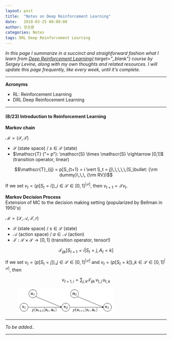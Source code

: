 ```yaml
---
layout: post
title:  "Notes on Deep Reinforcement Learning"
date:   2018-03-25 00:00:00
author: 장승환
categories: Notes
tags: DRL Deep Reinforcement Learning
---
```


*In this page I summarize in a succinct and straighforward fashion what I learn from [Deep Reinforcement Learning](https://www.youtube.com/playlist?list=PLkFD6_40KJIznC9CDbVTjAF2oyt8_VAe3){:target="_blank"} course by Sergey Levine, along with my own thoughts and related resources.*
*I will update this page frequently, like every week, until it's complete.*

---

**Acronyms**
* RL: Reinforcement Learning
* DRL Deep Reinfocement Learning

---

#### (8/23) Introduction to Reinforcement Learning

**Markov chain**

$\mathscr{M} = (\mathscr{S}, \mathscr{T})$  
* $\mathscr{S}$ (state space)  /  $s \in \mathscr{S}$ (state)  
* $\mathscr{T} ("= p"): \mathscr{S} \times \mathscr{S} \rightarrow [0,1]$ (transition operator, linear)  

$$\mathscr{T}_{ij} = p[S_{t+1} = i \vert S_t = j]\,\,\,\,\,(S_\bullet: {\rm dummy}\,\,\, {\rm RV})$$

If we set $v_t = (p[S_t = i])\_{i \in \mathscr{S}} \in [0,1]^{\vert \mathscr{S}\vert}$, then $v_{t+1} = \mathscr{T} v_t$.

**Markov Decision Process**  
Extension of MC to the decision making setting (popularized by Bellman in 1950's)

$\mathscr{M} = (\mathscr{S}, \mathscr{A}, \mathscr{T}, r)$  
* $\mathscr{S}$ (state space)  /  $s \in \mathscr{S}$ (state)  
* $\mathscr{A}$ (action space)  /  $a \in \mathscr{A}$ (action)  
* $\mathscr{T} : \mathscr{S} \times \mathscr{S} \rightarrow [0,1]$ (transition operator, tensor!)  

$$\mathscr{T}_{ijk} [S_{t+1} = i \vert S_t = j, A_t = k]$$

If we set $v_t = (p[S_t = j])\_{j \in \mathscr{S}} \in [0,1]^{\vert \mathscr{S}\vert}$
and $v_t = (p[S_t = k])\_{k \in \mathscr{S}} \in [0,1]^{\vert \mathscr{S}\vert}$, then 

$$v_{t+1,i} = \sum_{j,k} \mathscr{T}_{ijk} \,v_{t,j}\,u_{t,k}$$


<figure>
<img src="/assets/pics/drl/pgm-mdp.png" alt="MDP" style="width: 70%; height: 70%">
<figcaption>
</figcaption>
</figure>



---

$$ $$

*To be added..*

---


